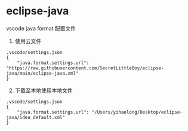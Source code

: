 # eclipse-java

vscode java format 配置文件

1. 使用云文件
```
.vscode/settings.json
{
    "java.format.settings.url": "https://raw.githubusercontent.com/SecretLittleBoy/eclipse-java/main/eclipse-java.xml"
}
```


2. 下载至本地使用本地文件
```
.vscode/settings.json
{
    "java.format.settings.url": "/Users/yihaolong/Desktop/eclipse-java/idea_default.xml"
}